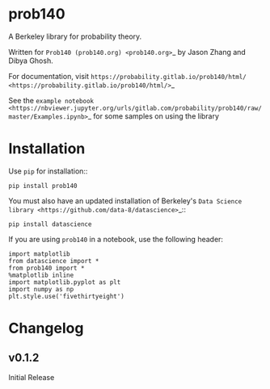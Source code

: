 prob140
=======

A Berkeley library for probability theory.

Written for `Prob140 (prob140.org) <prob140.org>`_  by Jason Zhang and Dibya Ghosh.

For documentation, visit `https://probability.gitlab.io/prob140/html/ <https://probability.gitlab.io/prob140/html/>`_

See the `example notebook <https://nbviewer.jupyter.org/urls/gitlab.com/probability/prob140/raw/master/Examples.ipynb>`_
for some samples on using the library


Installation
============

Use ``pip`` for installation::

    pip install prob140

You must also have an updated installation of Berkeley's
`Data Science library <https://github.com/data-8/datascience>`_::

    pip install datascience

If you are using ``prob140`` in a notebook, use the following header:


    import matplotlib
    from datascience import *
    from prob140 import *
    %matplotlib inline
    import matplotlib.pyplot as plt
    import numpy as np
    plt.style.use('fivethirtyeight')


Changelog
=========

v0.1.2
------
Initial Release
